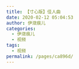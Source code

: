 ```yaml
---
title: 【寸心版】佳人曲
date: 2020-02-12 05:04:53
author: 伊潋痕儿
categories: 
  - 伊潋痕儿
  - 视频
tags: 
  - 视频
permalink: /pages/ca896d/
---
```


<iframeComp ihtml="https://player.bilibili.com/player.html?aid=88343796&cid=150916520&page=1&danmaku=1&high_quality=1"></iframeComp>

<!-- more -->
